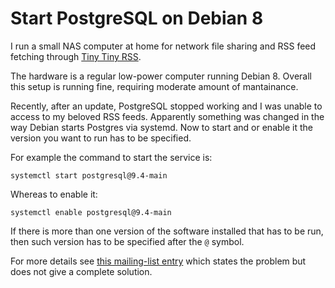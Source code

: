 # Start PostgreSQL on Debian 8

I run a small NAS computer at home for network file sharing and RSS feed
fetching through
[Tiny Tiny RSS](https://tt-rss.org/gitlab/fox/tt-rss/wikis/home).

The hardware is a regular low-power computer running Debian 8. Overall this
setup is running fine, requiring moderate amount of mantainance.

Recently, after an update, PostgreSQL stopped working and I was unable to access
to my beloved RSS feeds. Apparently something was changed in the way Debian
starts Postgres via systemd. Now to start and or enable it the version you want
to run has to be specified.

For example the command to start the service is:

`systemctl start postgresql@9.4-main`

Whereas to enable it:

`systemctl enable postgresql@9.4-main`

If there is more than one version of the software installed that has to be run,
then such version has to be specified after the `@` symbol.

For more details see [this mailing-list entry](http://www.postgresql.org/message-id/CAFyxdeSZh=Fv6nikh1_WqAtyKc0nmKTdTvj8-+JzYw-GobZnzw@mail.gmail.com) which
states the problem but does not give a complete solution.
